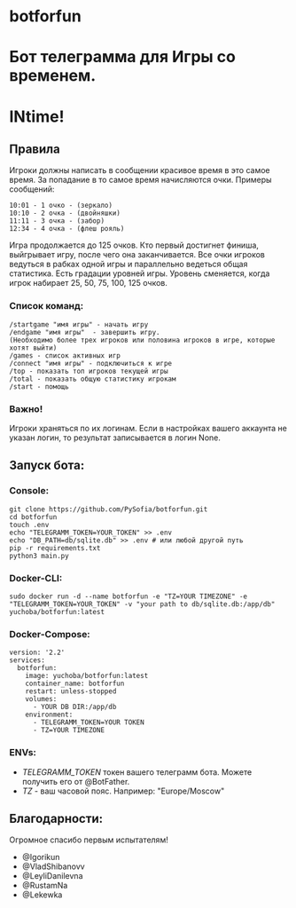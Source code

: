 # botforfun

# Бот телеграмма для Игры со временем.

# INtime!

## Правила
Игроки должны написать в сообщении красивое время в это самое время. За попадание в то самое время начисляются очки.
Примеры сообщений:

    10:01 - 1 очко - (зеркало)
    10:10 - 2 очка - (двойняшки)
    11:11 - 3 очка - (забор)
    12:34 - 4 очка - (флеш рояль)

Игра продолжается до 125 очков. Кто первый достигнет финиша, выйгрывает игру, после чего она заканчивается. Все очки игроков ведуться в рабках одной игры и параллельно ведеться общая статистика.
Есть градации уровней игры. Уровень сменяется, когда игрок набирает 25, 50, 75, 100, 125 очков.

### Список команд:
    /startgame "имя игры" - начать игру
    /endgame "имя игры"  - завершить игру.
    (Необходимо более трех игроков или половина игроков в игре, которые хотят выйти)
    /games - список активных игр
    /connect "имя игры" - подключиться к игре
    /top - показать топ игроков текущей игры
    /total - показать общую статистику игрокам
    /start - помощь

### Важно!
Игроки храняться по их логинам. Если в настройках вашего аккаунта не указан логин, то результат записывается в логин None.

## Запуск бота:

### Console:
    git clone https://github.com/PySofia/botforfun.git
    cd botforfun
    touch .env
    echo "TELEGRAMM_TOKEN=YOUR_TOKEN" >> .env
    echo "DB_PATH=db/sqlite.db" >> .env # или любой другой путь
    pip -r requirements.txt
    python3 main.py

### Docker-CLI:
    
    sudo docker run -d --name botforfun -e "TZ=YOUR TIMEZONE" -e "TELEGRAMM_TOKEN=YOUR_TOKEN" -v "your path to db/sqlite.db:/app/db"  yuchoba/botforfun:latest

### Docker-Compose:
    
    version: '2.2'
    services:
      botforfun:
        image: yuchoba/botforfun:latest
        container_name: botforfun
        restart: unless-stopped
        volumes:
          - YOUR DB DIR:/app/db
        environment:
          - TELEGRAMM_TOKEN=YOUR TOKEN
          - TZ=YOUR TIMEZONE


### ENVs:

- *TELEGRAMM_TOKEN* токен вашего телеграмм бота. Можете получить его от @BotFather. 
- *TZ* - ваш часовой пояс. Например: "Europe/Moscow"

## Благодарности:
Огромное спасибо первым испытателям!
- @Igorikun
- @VladShibanovv
- @LeyliDanilevna
- @RustamNa
- @Lekewka